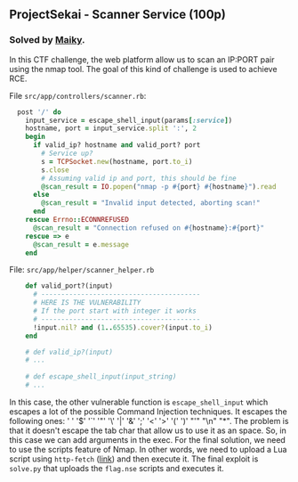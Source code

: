 ## ProjectSekai - Scanner Service (100p)
### Solved by [Maiky](https://github.com/maikypedia).

In this CTF challenge, the web platform allow us to scan an IP:PORT pair using the nmap tool. The goal of this kind of challenge is used to achieve RCE.

File `src/app/controllers/scanner.rb`:

``` ruby
  post '/' do
    input_service = escape_shell_input(params[:service])
    hostname, port = input_service.split ':', 2
    begin
      if valid_ip? hostname and valid_port? port
        # Service up?
        s = TCPSocket.new(hostname, port.to_i)
        s.close
        # Assuming valid ip and port, this should be fine
        @scan_result = IO.popen("nmap -p #{port} #{hostname}").read
      else
        @scan_result = "Invalid input detected, aborting scan!"
      end
    rescue Errno::ECONNREFUSED
      @scan_result = "Connection refused on #{hostname}:#{port}"
    rescue => e
      @scan_result = e.message
    end
```

File: `src/app/helper/scanner_helper.rb`

``` ruby
    def valid_port?(input)
      # ----------------------------------------
      # HERE IS THE VULNERABILITY 
      # If the port start with integer it works
      # ----------------------------------------
      !input.nil? and (1..65535).cover?(input.to_i)
    end

    # def valid_ip?(input) 
    # ...
    
    # def escape_shell_input(input_string)
    # ...

```

In this case, the other vulnerable function is `escape_shell_input` which escapes a lot of the possible Command Injection techniques. It escapes the following ones: ' ' '$' '\`' '"' '\\' '|' '&' ';' '<' '>' '(' ')' "'" "\n" "*". The problem is that it doesn't escape the tab char that allow us to use it as an space. So, in this case we can add arguments in the exec. For the final solution, we need to use the scripts feature of Nmap. In other words, we need to upload a Lua script using `http-fetch` ([link](https://gtfobins.github.io/gtfobins/nmap/)) and then execute it. The final exploit is `solve.py` that uploads the `flag.nse` scripts and executes it.
